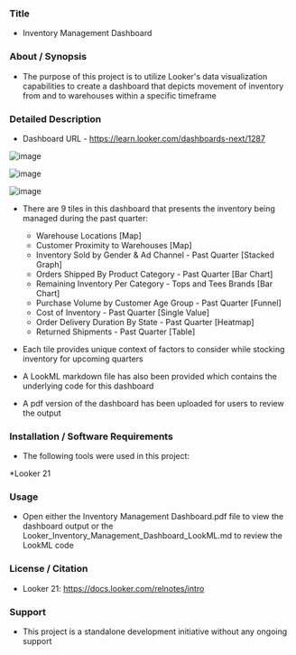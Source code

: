 ### Title

* Inventory Management Dashboard

### About / Synopsis

* The purpose of this project is to utilize Looker's data visualization capabilities to create a dashboard that depicts movement of inventory from and to warehouses within a specific timeframe

### Detailed Description 

* Dashboard URL - https://learn.looker.com/dashboards-next/1287

![image](https://user-images.githubusercontent.com/46364751/114221447-5601a280-993b-11eb-9f9b-175f5600e32a.png)

![image](https://user-images.githubusercontent.com/46364751/114221481-5ef27400-993b-11eb-9d0d-e37709393b05.png)

![image](https://user-images.githubusercontent.com/46364751/114221523-6a459f80-993b-11eb-9b82-ce33fa59e759.png)

* There are 9 tiles in this dashboard that presents the inventory being managed during the past quarter:
	* Warehouse Locations [Map]
	* Customer Proximity to Warehouses [Map]
	* Inventory Sold by Gender & Ad Channel - Past Quarter [Stacked Graph]
	* Orders Shipped By Product Category - Past Quarter [Bar Chart]
	* Remaining Inventory Per Category - Tops and Tees Brands [Bar Chart]
	* Purchase Volume by Customer Age Group - Past Quarter [Funnel]
	* Cost of Inventory - Past Quarter [Single Value]
	* Order Delivery Duration By State - Past Quarter [Heatmap]
	* Returned Shipments - Past Quarter [Table]

* Each tile provides unique context of factors to consider while stocking inventory for upcoming quarters

* A LookML markdown file has also been provided which contains the underlying code for this dashboard

* A pdf version of the dashboard has been uploaded for users to review the output

### Installation / Software Requirements

* The following tools were used in this project:

 *Looker 21

### Usage

* Open either the Inventory Management Dashboard.pdf file to view the dashboard output or the Looker_Inventory_Management_Dashboard_LookML.md to review the LookML code 

### License / Citation

* Looker 21: https://docs.looker.com/relnotes/intro

### Support

* This project is a standalone development initiative without any ongoing support

